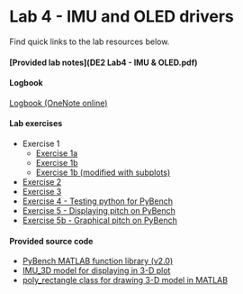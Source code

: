 # Lab 4 - IMU and OLED drivers

Find quick links to the lab resources below.

#### [Provided lab notes](DE2 Lab4 - IMU & OLED.pdf)

#### Logbook
[Logbook (OneNote online)](https://imperiallondon-my.sharepoint.com/personal/bsg115_ic_ac_uk/Documents/DE%20Electronics%20Logbook/?web=1)  

#### Lab exercises
- Exercise 1
  - [Exercise 1a](ex1a.m)
  - [Exercise 1b](ex1b.m)
  - [Exercise 1b (modified with subplots)](ex1b_2.m)
- [Exercise 2](ex2.m)
- [Exercise 3](ex3.m)
- [Exercise 4 - Testing python for PyBench](lab4_ex4.py)
- [Exercise 5 - Displaying pitch on PyBench](lab4_ex5.py)
- [Exercise 5b - Graphical pitch on PyBench](lab4_ex5b.py)

#### Provided source code
- [PyBench MATLAB function library (v2.0)](PyBench.m)
- [IMU_3D model for displaying in 3-D plot](IMU_3D.m)
- [poly_rectangle class for drawing 3-D model in MATLAB](poly_rectangle.m)

